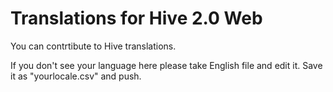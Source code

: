 # Translations for Hive 2.0 Web

You can contrtibute to Hive translations.

If you don't see your language here please take English file and edit it. Save it as "yourlocale.csv" and push.
